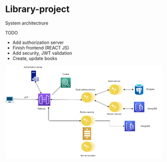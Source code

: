 # Library-project

System architectrure

TODO
- Add authorization server
- Finish frontend (REACT JS)
- Add security, JWT validation
- Create, update books

![alt text](https://github.com/Rofor51/Library-project/blob/master/Untitled%20Diagram%20(1).png)
